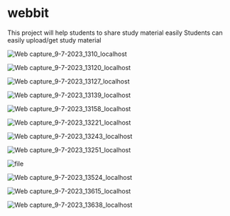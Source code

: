 # webbit
This project will help students to share study material easily
Students can easily upload/get study material


![Web capture_9-7-2023_1310_localhost](https://github.com/TanmayShadow/webbit/assets/99261567/00e5bbcb-2032-43f4-8af7-c9312ba06bb0)


![Web capture_9-7-2023_13120_localhost](https://github.com/TanmayShadow/webbit/assets/99261567/db01fdb2-120b-4e7c-b501-74dd06f2c30f)


![Web capture_9-7-2023_13127_localhost](https://github.com/TanmayShadow/webbit/assets/99261567/26b722d3-3910-4eae-b741-7df716b64b81)


![Web capture_9-7-2023_13139_localhost](https://github.com/TanmayShadow/webbit/assets/99261567/ff80c843-7241-4236-be06-6e4967a0bdd8)


![Web capture_9-7-2023_13158_localhost](https://github.com/TanmayShadow/webbit/assets/99261567/9f8ac102-549e-45d2-9108-743d5a158aac)


![Web capture_9-7-2023_13221_localhost](https://github.com/TanmayShadow/webbit/assets/99261567/64f9beaf-8257-4626-b682-ce494146ad52)


![Web capture_9-7-2023_13243_localhost](https://github.com/TanmayShadow/webbit/assets/99261567/a7b0afbe-4864-4be1-a3ae-77cc1e4ccaf4)


![Web capture_9-7-2023_13251_localhost](https://github.com/TanmayShadow/webbit/assets/99261567/9e0d19a6-84df-428a-be14-06233c6e7d60)


![file](https://github.com/TanmayShadow/webbit/assets/99261567/d2ab94a8-39e4-4e6a-b97e-f54452fc1461)


![Web capture_9-7-2023_13524_localhost](https://github.com/TanmayShadow/webbit/assets/99261567/c6e8ad65-ae92-4af3-b4a1-e5474f91d770)


![Web capture_9-7-2023_13615_localhost](https://github.com/TanmayShadow/webbit/assets/99261567/7d13b1cf-cbb0-49fd-a77b-fff2eea1c682)


![Web capture_9-7-2023_13638_localhost](https://github.com/TanmayShadow/webbit/assets/99261567/b0bfe129-9f37-4cc8-ab90-56d36ed7b4d3)


